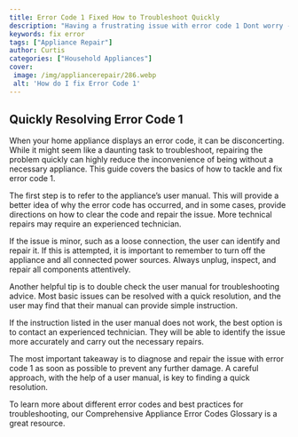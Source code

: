 ```yaml
---
title: Error Code 1 Fixed How to Troubleshoot Quickly
description: "Having a frustrating issue with error code 1 Dont worry - this blog post will help you quickly troubleshoot and fix the error allowing you to get back to what you were doing Learn more now"
keywords: fix error
tags: ["Appliance Repair"]
author: Curtis
categories: ["Household Appliances"]
cover: 
 image: /img/appliancerepair/286.webp
 alt: 'How do I fix Error Code 1'
---
```

## Quickly Resolving Error Code 1

When your home appliance displays an error code, it can be disconcerting. While it might seem like a daunting task to troubleshoot, repairing the problem quickly can highly reduce the inconvenience of being without a necessary appliance. This guide covers the basics of how to tackle and fix error code 1.

The first step is to refer to the appliance’s user manual. This will provide a better idea of why the error code has occurred, and in some cases, provide directions on how to clear the code and repair the issue. More technical repairs may require an experienced technician.

If the issue is minor, such as a loose connection, the user can identify and repair it. If this is attempted, it is important to remember to turn off the appliance and all connected power sources. Always unplug, inspect, and repair all components attentively. 

Another helpful tip is to double check the user manual for troubleshooting advice. Most basic issues can be resolved with a quick resolution, and the user may find that their manual can provide simple instruction. 

If the instruction listed in the user manual does not work, the best option is to contact an experienced technician. They will be able to identify the issue more accurately and carry out the necessary repairs.

The most important takeaway is to diagnose and repair the issue with error code 1 as soon as possible to prevent any further damage. A careful approach, with the help of a user manual, is key to finding a quick resolution. 

To learn more about different error codes and best practices for troubleshooting, our Comprehensive Appliance Error Codes Glossary is a great resource.
